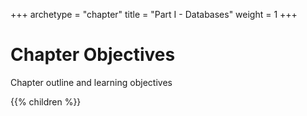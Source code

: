 +++
archetype = "chapter"
title = "Part I - Databases"
weight = 1
+++

# Chapter Objectives 
Chapter outline and learning objectives 

{{% children %}}